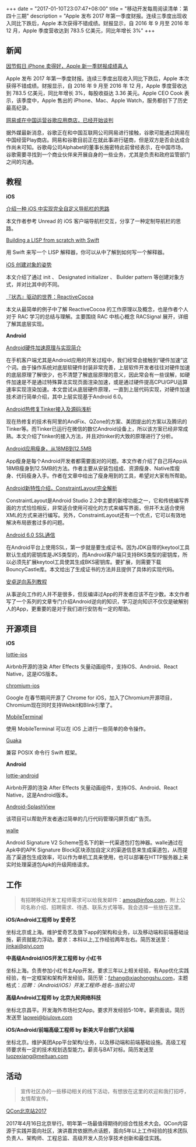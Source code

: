 +++
date = "2017-01-10T23:07:47+08:00"
title = "移动开发每周阅读清单：第四十三期"
description = "Apple 发布 2017 年第一季度财报。连续三季度出现收入同比下跌后，Apple 本次获得不错成绩。财报显示，自 2016 年 9 月至 2016 年 12 月，Apple 季度营收达到 783.5 亿美元，同比年增长 3%"
+++


## 新闻

[因节假日 iPhone 卖得好，Apple 新一季财报成绩喜人](http://images.apple.com/newsroom/pdfs/Q1FY17DataSummary.pdf)

Apple 发布 2017 年第一季度财报。连续三季度出现收入同比下跌后，Apple 本次获得不错成绩。财报显示，自 2016 年 9 月至 2016 年 12 月，Apple 季度营收达到 783.5 亿美元，同比年增长 3%，每股收益达 3.36 美元。Apple CEO Cook 表示，该季度中，Apple 售出的 iPhone、Mac、Apple Watch，服务都创下了历史最高纪录。

[网易或在中国运营谷歌应用商店，已经开始谈判](https://view.inews.qq.com/a/TEC2017020700552607)

据外媒最新消息，谷歌正在和中国互联网公司网易进行接触，谷歌可能通过网易在中国经营Play商店。网易和谷歌目前正在就此事进行磋商，但是双方是否会达成合作尚未可知。谷歌母公司Alphabet的董事长施密特此前曾经表示，在中国市场，谷歌需要寻找到一个商业伙伴来开展自身的一些业务，尤其是负责和政府监管部门之间的沟通。

## 教程

**iOS**

[介绍一种 iOS 中实现完全自定义导航栏的思路](http://soledad.me/2017/01/18/about-tiptoes/)

本文作者参考 Unread 的 iOS 客户端导航栏交互，分享了一种定制导航栏的思路。

[Building a LISP from scratch with Swift](https://www.uraimo.com/2017/02/05/building-a-lisp-from-scratch-with-swift/)

用 Swift 来写一个 LISP 解释器，你可以从中了解到如何写一个解释器。

[iOS 创建对象的姿势](http://mp.weixin.qq.com/s/io9rzhtn9l8RYoHvH4tWyg)

本文介绍了通过 init 、 Designated initializer 、 Builder pattern 等创建对象方式，并对比其中的不同。

[『状态』驱动的世界：ReactiveCocoa](http://draveness.me/racsignal/)

本文从最简单的例子中了解 ReactiveCocoa 的工作原理以及概念，也是作者个人对于 RAC 学习的总结与理解。主要围绕 RAC 中核心概念 RACSignal 展开，详细了解其底层实现。



**Android**

[Android硬件加速原理与实现简介](http://tech.meituan.com/hardware-accelerate.html)

在手机客户端尤其是Android应用的开发过程中，我们经常会接触到“硬件加速”这个词。由于操作系统对底层软硬件封装非常完善，上层软件开发者往往对硬件加速的底层原理了解很少，也不清楚了解底层原理的意义，因此常会有一些误解，如硬件加速是不是通过特殊算法实现页面渲染加速，或是通过硬件提高CPU/GPU运算速率实现渲染加速。本文尝试从底层硬件原理，一直到上层代码实现，对硬件加速技术进行简单介绍，其中上层实现基于Android 6.0。

[Android热修复Tinker接入及源码浅析](http://mp.weixin.qq.com/s/WHYA4aTWIHcd8CQ95StwDg)

现在热修复的技术有阿里的AndFix、QZone的方案、美团提出的方案以及腾讯的Tinker等。而Tinker已运行在微信的数亿Android设备上，所以该方案已经非常成熟。本文介绍了tinker的接入方法，并且对tinker的大致的原理进行了分析。

[Android应用瘦身，从18MB到12.5MB](http://www.jianshu.com/p/31ba2d0e9a60)

App瘦身是每个Android开发者都需要面对的问题。本文作者介绍了自己将App从18MB瘦身到12.5MB的方法。作者主要从安装包组成、资源瘦身、Native库瘦身、代码瘦身入手。作者在文章中给出了瘦身用到的工具，希望对大家有所帮助。

[Android新特性介绍，ConstraintLayout完全解析](http://blog.csdn.net/guolin_blog/article/details/53122387)

ConstraintLayout是Android Studio 2.2中主要的新增功能之一，它和传统编写界面的方式恰恰相反，非常适合使用可视化的方式来编写界面，但并不太适合使用XML的方式来进行编写。另外，ConstraintLayout还有一个优点，它可以有效地解决布局嵌套过多的问题。

[Android 6.0 SSL通信](http://www.jianshu.com/p/fefeb1b310f1)

在Android平台上使用SSL，第一步就是要生成证书。因为JDK自带的keytool工具默认生成的密钥库是JKS类型的，而Android客户端只支持BKS类型的密钥库，所以必须先扩展keytool工具使其生成BKS密钥库。要扩展，则需要下载BouncyCastle库。本文给出了生成证书的方法并且提供了具体的实现代码。

[安卓逆向系列教程](http://blog.csdn.net/wizardforcel/article/details/54730253)

从事逆向工作的人并不是很多，但反编译过App的开发者应该不在少数。本文作者写了一个系列的文章专门介绍Android逆向的知识，学习逆向知识不仅仅是破解别人的App，更重要的是对于我们进行安防有一定的帮助。


## 开源项目

**iOS**

[lottie-ios](https://github.com/airbnb/lottie-ios)

Airbnb开源的渲染 After Effects 矢量动画组件，支持iOS、Android、React Native，这是iOS版本。

[chromium-ios](https://chromium.googlesource.com/chromium/src.git/+/master/ios/)

Google 在春节期间开源了 Chrome for iOS，加入了Chromium开源项目，Chromium现在同时支持Webkit和Blink引擎了。

[MobileTerminal](https://github.com/steventroughtonsmith/MobileTerminal)

使用 MobileTerminal 可以在 iOS 上进行一些简单的命令操作。

[Guaka](https://github.com/oarrabi/Guaka)

兼容 POSIX 命令行 Swift 框架。


**Android**

[lottie-android](https://github.com/airbnb/lottie-android)

Airbnb开源的渲染 After Effects 矢量动画组件，支持iOS、Android、React Native，这是Android版本。

[Android-SplashView](https://github.com/jkyeo/Android-SplashView)

该项目可以帮助开发者通过简单的几行代码管理闪屏页或广告页。

[walle](https://github.com/Meituan-Dianping/walle)

Android Signature V2 Scheme签名下的新一代渠道包打包神器。walle通过在Apk中的APK Signature Block区块添加自定义的渠道信息来生成渠道包，从而提高了渠道包生成效率，可以作为单机工具来使用，也可以部署在HTTP服务器上来实时处理渠道包Apk的升级网络请求。

## 工作

> 有招聘移动开发工程师需求可以给我发邮件：amos@infoq.com，附上公司名称介绍、招聘需求、待遇、联系方式等等。我会选择一些放在这里。

**iOS/Android工程师 by 爱奇艺**

坐标北京或上海。维护爱奇艺及旗下app的架构和业务，以及移动端和前端基础设施，薪资就能力浮动。要求：本科以上,工作经验两年左右。简历发送至：jinkai@qiyi.com

**中高级Android/iOS开发工程师 by 小红书**

坐标上海。负责参加小红书主App开发。要求三年以上相关经验，有App优化实践经验，有一定框架和架构开发经验。简历至：fzhang@xiaohongshu.com，主题格式：*应聘：（Android/iOS）开发工程师-姓名-当前公司*

**高级Android工程师 by 北京九轮网络科技**

坐标北京昌平。开发海外市场社交App。要求开发经验5-10年。薪资面谈。简历发送至 laowei@biulove.com

**iOS/Android/前端高级工程师 by 新美大平台部门大前端**

坐标北京。维护美团App平台架构/业务，以及移动端和前端基础设施。高级工程师要求有一定的技术规划选型能力。薪资与BAT对标。简历发送至 luozexiang@meituan.com

## 活动

> 宣传社区办的一些移动相关的线下活动，有想放在这里的欢迎和我打招呼，友情帮宣传。

[QCon北京站2017](http://2017.qconbeijing.com/)

2017年4月16日北京举行。明年第一场最值得期待的综合性技术大会。QCon内容源于实践并面向社区，演讲嘉宾依据热点话题，面向5年以上工作经验的技术团队负责人、架构师、工程总监、高级开发人员分享技术创新和最佳实践。